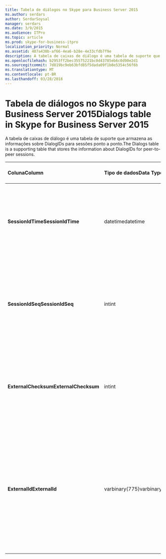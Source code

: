 ```yaml
---
title: Tabela de diálogos no Skype para Business Server 2015
ms.author: serdars
author: SerdarSoysal
manager: serdars
ms.date: 3/9/2015
ms.audience: ITPro
ms.topic: article
ms.prod: skype-for-business-itpro
localization_priority: Normal
ms.assetid: 487a430b-af66-4ea6-b28e-4e33cfdb7f9e
description: A tabela de caixas de diálogo é uma tabela de suporte que armazena as informações sobre DialogIDs para sessões ponto a ponto.
ms.openlocfilehash: b2953ff2bec35575221bc0d43785eb6c0d90e2d1
ms.sourcegitcommit: 7d819bc9eb63bfd85f5dada09f1b8e5354c56f6b
ms.translationtype: MT
ms.contentlocale: pt-BR
ms.lasthandoff: 03/28/2018
---
```

# <a name="dialogs-table-in-skype-for-business-server-2015"></a><span data-ttu-id="3c1e7-103">Tabela de diálogos no Skype para Business Server 2015</span><span class="sxs-lookup"><span data-stu-id="3c1e7-103">Dialogs table in Skype for Business Server 2015</span></span>
 
<span data-ttu-id="3c1e7-104">A tabela de caixas de diálogo é uma tabela de suporte que armazena as informações sobre DialogIDs para sessões ponto a ponto.</span><span class="sxs-lookup"><span data-stu-id="3c1e7-104">The Dialogs table is a supporting table that stores the information about DialogIDs for peer-to-peer sessions.</span></span>
  
|<span data-ttu-id="3c1e7-105">**Coluna**</span><span class="sxs-lookup"><span data-stu-id="3c1e7-105">**Column**</span></span>|<span data-ttu-id="3c1e7-106">**Tipo de dados**</span><span class="sxs-lookup"><span data-stu-id="3c1e7-106">**Data Type**</span></span>|<span data-ttu-id="3c1e7-107">**Índice de chaves /**</span><span class="sxs-lookup"><span data-stu-id="3c1e7-107">**Key/Index**</span></span>|<span data-ttu-id="3c1e7-108">**Detalhes**</span><span class="sxs-lookup"><span data-stu-id="3c1e7-108">**Details**</span></span>|
|:-----|:-----|:-----|:-----|
|<span data-ttu-id="3c1e7-109">**SessionIdTime**</span><span class="sxs-lookup"><span data-stu-id="3c1e7-109">**SessionIdTime**</span></span> <br/> |<span data-ttu-id="3c1e7-110">datetime</span><span class="sxs-lookup"><span data-stu-id="3c1e7-110">datetime</span></span>  <br/> |<span data-ttu-id="3c1e7-111">Primária</span><span class="sxs-lookup"><span data-stu-id="3c1e7-111">Primary</span></span>  <br/> |<span data-ttu-id="3c1e7-112">Hora da solicitação de sessão; usado em conjunto com SessionIDSeq para identificar exclusivamente uma sessão.</span><span class="sxs-lookup"><span data-stu-id="3c1e7-112">Time of session request; used in conjunction with SessionIDSeq to uniquely identify a session.</span></span>  <br/> |
|<span data-ttu-id="3c1e7-113">**SessionIdSeq**</span><span class="sxs-lookup"><span data-stu-id="3c1e7-113">**SessionIdSeq**</span></span> <br/> |<span data-ttu-id="3c1e7-114">int</span><span class="sxs-lookup"><span data-stu-id="3c1e7-114">int</span></span>  <br/> |<span data-ttu-id="3c1e7-115">Primária</span><span class="sxs-lookup"><span data-stu-id="3c1e7-115">Primary</span></span>  <br/> |<span data-ttu-id="3c1e7-116">Número de identificação para identificar a sessão.</span><span class="sxs-lookup"><span data-stu-id="3c1e7-116">ID number to identify the session.</span></span> <span data-ttu-id="3c1e7-117">Usado em conjunto com SessionIDTime para identificar exclusivamente uma sessão.</span><span class="sxs-lookup"><span data-stu-id="3c1e7-117">Used in conjunction with SessionIDTime to uniquely identify a session.</span></span>  <br/> |
|<span data-ttu-id="3c1e7-118">**ExternalChecksum**</span><span class="sxs-lookup"><span data-stu-id="3c1e7-118">**ExternalChecksum**</span></span> <br/> |<span data-ttu-id="3c1e7-119">int</span><span class="sxs-lookup"><span data-stu-id="3c1e7-119">int</span></span>  <br/> | <br/> |<span data-ttu-id="3c1e7-120">Soma de verificação de ExternalID.</span><span class="sxs-lookup"><span data-stu-id="3c1e7-120">Checksum of the ExternalID.</span></span> <span data-ttu-id="3c1e7-121">Este campo é usado para aumentar a velocidade de pesquisas de banco de dados.</span><span class="sxs-lookup"><span data-stu-id="3c1e7-121">This field is used to increase the speed of database searches.</span></span>  <br/> |
|<span data-ttu-id="3c1e7-122">**ExternalId**</span><span class="sxs-lookup"><span data-stu-id="3c1e7-122">**ExternalId**</span></span> <br/> |<span data-ttu-id="3c1e7-123">varbinary(775)</span><span class="sxs-lookup"><span data-stu-id="3c1e7-123">varbinary(775)</span></span>  <br/> | <br/> |<span data-ttu-id="3c1e7-124">ID de diálogo SIP, armazenado como um binário.</span><span class="sxs-lookup"><span data-stu-id="3c1e7-124">SIP dialog ID, stored as a binary.</span></span> <span data-ttu-id="3c1e7-125">O formato do binário é:</span><span class="sxs-lookup"><span data-stu-id="3c1e7-125">The format of the binary is:</span></span>  <br/> <span data-ttu-id="3c1e7-126">diálogo; da marca; a marca</span><span class="sxs-lookup"><span data-stu-id="3c1e7-126">dialog;from-tag;to-tag</span></span>  <br/> <span data-ttu-id="3c1e7-127">Esses dados podem ser convertidos em formato de texto usando esta sintaxe:</span><span class="sxs-lookup"><span data-stu-id="3c1e7-127">This data can be converted to text format by using this syntax:</span></span>  <br/>  `cast(cast(ExternalId as varbinary(max)) as varchar(max))` <br/> |
   

